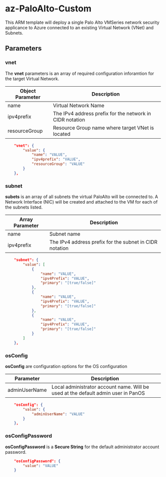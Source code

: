 # az-PaloAlto-Custom

This ARM template will deploy a single Palo Alto VMSeries network security applicance to Azure connected to an existing Virtual Network (VNet) and Subnets. 



## Parameters

### vnet

The **vnet** parameters is an array of required configuration inforamtion for the target Virtual Network. 

|Object Parameter|Description|
|---|---|
|name|Virtual Network Name|
|ipv4prefix|The IPv4 address prefix for the network in CIDR notation|
|resourceGroup|Resource Group name where target VNet is located


```json
    "vnet": {
        "value": {
            "name": "VALUE",
            "ipv4prefix": "VALUE",
            "resourceGroup": "VALUE"
        }
    },
```

### subnet

**subets** is an array of all subnets the virtual PaloAlto will be connected to. A Network Interface (NIC) will be created and attached to the VM for each of the subnets listed. 

|Array Parameter|Description|
|---|---|
|name|Subnet name|
|ipv4prefix|The IPv4 address prefix for the subnet in CIDR notation|


```json
    "subnet": {
        "value": [
            {
                "name": "VALUE",
                "ipv4Prefix": "VALUE",
                "primary": "[true/false]"
            },
            {
                "name": "VALUE",
                "ipv4Prefix": "VALUE",
                "primary": "[true/false]"
            },
            {
                "name": "VALUE",
                "ipv4Prefix": "VALUE",
                "primary": "[true/false]"
            }                                
        ]
    },
```

### osConfig

**osConfig** are configuration options for the OS configuration

|Parameter|Description|
|---|---|
|adminUserName|Local administrator account name. Will be used at the default admin user in PanOS

```json
    "osConfig": {
        "value": {
            "adminUserName": "VALUE"
        }
    },
```

### osConfigPassword

**osConfigPassword** is a **Secure String** for the default administrator account password. 

```json 
    "osConfigPassword": {
        "value": "VALUE"
    }
```